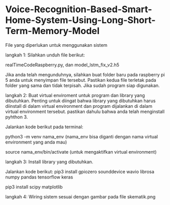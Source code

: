# Voice-Recognition-Based-Smart-Home-System-Using-Long-Short-Term-Memory-Model
File yang diperlukan untuk menggunakan sistem

langkah 1:
Silahkan unduh file berikut:

realTimeCodeRaspberry.py, dan model_lstm_fix_v2.h5

Jika anda telah mengunduhnya, silahkan buat folder baru pada raspberry pi 5 anda untuk menyimpan file tersebut. Pastikan kedua file terletak pada folder yang sama dan tidak terpisah.
Jika sudah program siap digunakan.

langkah 2:
Buat virtual enviroment untuk program dan library yang dibutuhkan. Penting untuk diingat bahwa library yang dibutuhkan harus diinstall di dalam virtual environment dan program dijalankan di dalam virtual environment tersebut. pastikan dahulu bahwa anda telah menginstall pyhthon 3.

Jalankan kode berikut pada terminal:

python3 -m venv nama_env (nama_env bisa diganti dengan nama virtual environment yang anda mau)

source nama_env/bin/activate (untuk mengaktifkan virtual environment)

langkah 3:
Install library yang dibutuhkan.

Jalankan kode berikut:
pip3 install gpiozero sounddevice wavio librosa numpy pandas tensorflow keras

pip3 install scipy matplotlib

langkah 4:
Wiring sistem sesuai dengan gambar pada file skematik.png
